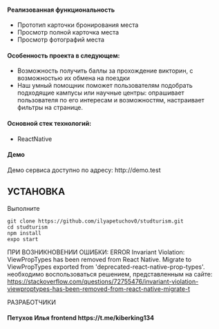 <h4>Реализованная функциональность</h4>
<ul>
    <li>Прототип карточки бронирования места</li>
    <li>Просмотр полной карточка места</li>
    <li>Просмотр фотографий места</li>
</ul> 
<h4>Особенность проекта в следующем:</h4>
<ul>
 <li>Возможность получить баллы за прохождение викторин, с возможностью их обмена на поездки</li>
 <li>Наш умный помощник поможет пользователям подобрать подходящие кампусы или научные центры: опрашивает пользователя по его интересам и возможностям, настраивает фильтры на странице.</li>
 </ul>
<h4>Основной стек технологий:</h4>
<ul>
    <li>ReactNative</li>
 </ul>
<h4>Демо</h4>
<p>Демо сервиса доступно по адресу: http://demo.test </p>


УСТАНОВКА
------------

Выполните 
~~~
git clone https://github.com/ilyapetuchov0/studturism.git
cd studturism
npm install
expo start
~~~

ПРИ ВОЗНИКНОВЕНИИ ОШИБКИ: ERROR  Invariant Violation: ViewPropTypes has been removed from React Native. Migrate to ViewPropTypes exported from 'deprecated-react-native-prop-types'.
необходимо воспользоваться решением, представленным на сайте: https://stackoverflow.com/questions/72755476/invariant-violation-viewproptypes-has-been-removed-from-react-native-migrate-t

РАЗРАБОТЧИКИ

<h4>Петухов Илья frontend https://t.me/kiberking134 </h4>


